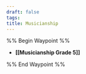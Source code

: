 ```yaml
---
draft: false
tags:
title: Musicianship
---
```

%% Begin Waypoint %%
- **[[Musicianship Grade 5]]**

%% End Waypoint %%
